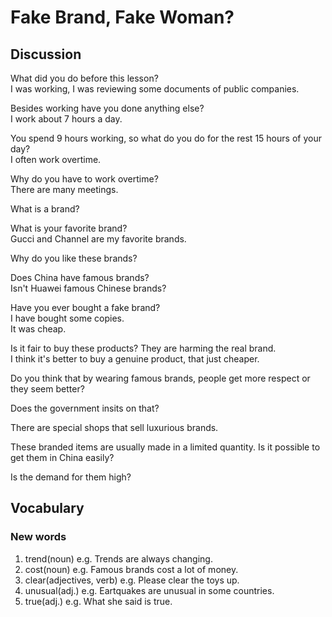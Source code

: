 # Fake Brand, Fake Woman?
## Discussion
What did you do before this lesson?  
I was working, I was reviewing some documents of public companies.  

Besides working have you done anything else?  
I work about 7 hours a day.  

You spend 9 hours working, so what do you do for the rest 15 hours of your day?  
I often work overtime.

Why do you have to work overtime?  
There are many meetings.  

What is a brand?  

What is your favorite brand?  
Gucci and Channel are my favorite brands.  

Why do you like these brands?  

Does China have famous brands?  
Isn't Huawei famous Chinese brands?  

Have you ever bought a fake brand?  
I have bought some copies.  
It was cheap.  

Is it fair to buy these products? They are harming the real brand.  
I think it's better to buy a genuine product, that just cheaper.  

Do you think that by wearing famous brands, people get more respect or they seem better?  

Does the government insits on that?  

There are special shops that sell luxurious brands.  

These branded items are usually made in a limited quantity. Is it possible to get them in China easily?   

Is the demand for them high?  


## Vocabulary
### New words
1. trend(noun) e.g. Trends are always changing.
1. cost(noun) e.g. Famous brands cost a lot of money.
1. clear(adjectives, verb) e.g. Please clear the toys up.
1. unusual(adj.) e.g. Eartquakes are unusual in some countries.
1. true(adj.) e.g. What she said is true.
